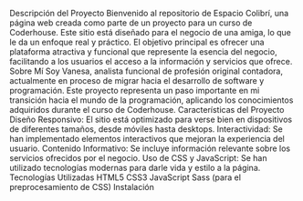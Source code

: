 Descripción del Proyecto
Bienvenido al repositorio de Espacio Colibrí, una página web creada como parte de un proyecto para un curso de Coderhouse. Este sitio está diseñado para el negocio de una amiga, lo que le da un enfoque real y práctico. El objetivo principal es ofrecer una plataforma atractiva y funcional que represente la esencia del negocio, facilitando a los usuarios el acceso a la información y servicios que ofrece.
Sobre Mí
Soy Vanesa, analista funcional de profesión original contadora, actualmente en proceso de migrar hacia el desarrollo de software y programación. Este proyecto representa un paso importante en mi transición hacia el mundo de la programación, aplicando los conocimientos adquiridos durante el curso de Coderhouse.
Características del Proyecto
Diseño Responsivo: El sitio está optimizado para verse bien en dispositivos de diferentes tamaños, desde móviles hasta desktops.
Interactividad: Se han implementado elementos interactivos que mejoran la experiencia del usuario.
Contenido Informativo: Se incluye información relevante sobre los servicios ofrecidos por el negocio.
Uso de CSS y JavaScript: Se han utilizado tecnologías modernas para darle vida y estilo a la página.
Tecnologías Utilizadas
HTML5
CSS3
JavaScript
Sass (para el preprocesamiento de CSS)
Instalación
